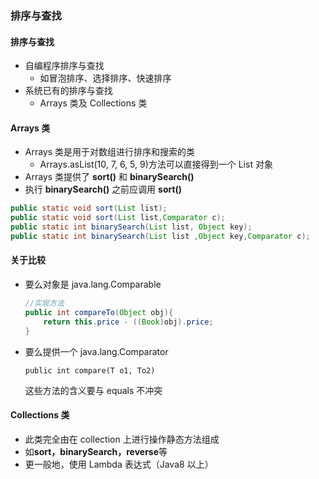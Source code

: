 ### 排序与查找

#### 排序与查找

* 自编程序排序与查找
  * 如冒泡排序、选择排序、快速排序
* 系统已有的排序与查找
  * Arrays 类及 Collections 类

#### Arrays 类

* Arrays 类是用于对数组进行排序和搜索的类
  * Arrays.asList(10, 7, 6, 5, 9)方法可以直接得到一个 List 对象
* Arrays 类提供了 **sort()** 和 **binarySearch()**
* 执行 **binarySearch()** 之前应调用 **sort()**

```java
public static void sort(List list);
public static void sort(List list,Comparator c);
public static int binarySearch(List list, Object key);
public static int binarySearch(List list ,Object key,Comparator c);
```

#### 关于比较

* 要么对象是 java.lang.Comparable

  ```java
  //实现方法
  public int compareTo(Object obj){
      return this.price - ((Book)obj).price;
  }
  ```

* 要么提供一个 java.lang.Comparator

  `public int compare(T o1, To2)`

  这些方法的含义要与 equals 不冲突 

#### Collections 类

* 此类完全由在 collection 上进行操作静态方法组成
* 如**sort，binarySearch，reverse**等
* 更一般地，使用 Lambda 表达式（Java8 以上）